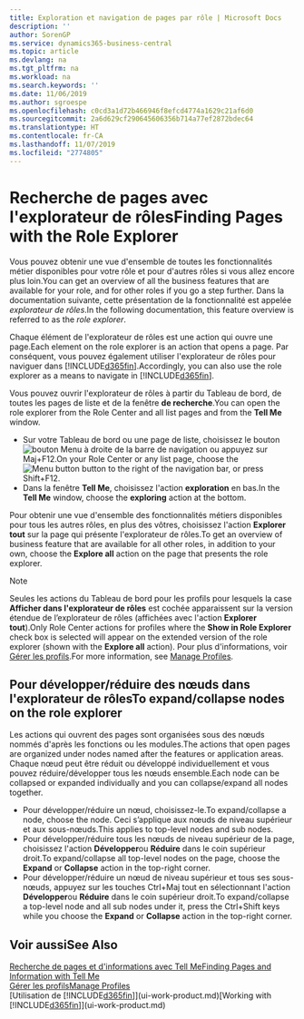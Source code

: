```yaml
---
title: Exploration et navigation de pages par rôle | Microsoft Docs
description: ''
author: SorenGP
ms.service: dynamics365-business-central
ms.topic: article
ms.devlang: na
ms.tgt_pltfrm: na
ms.workload: na
ms.search.keywords: ''
ms.date: 11/06/2019
ms.author: sgroespe
ms.openlocfilehash: c0cd3a1d72b466946f8efcd4774a1629c21af6d0
ms.sourcegitcommit: 2a6d629cf290645606356b714a77ef2872bdec64
ms.translationtype: HT
ms.contentlocale: fr-CA
ms.lasthandoff: 11/07/2019
ms.locfileid: "2774805"
---
```

# <a name="finding-pages-with-the-role-explorer"></a><span data-ttu-id="0a818-102">Recherche de pages avec l'explorateur de rôles</span><span class="sxs-lookup"><span data-stu-id="0a818-102">Finding Pages with the Role Explorer</span></span>
<span data-ttu-id="0a818-103">Vous pouvez obtenir une vue d'ensemble de toutes les fonctionnalités métier disponibles pour votre rôle et pour d'autres rôles si vous allez encore plus loin.</span><span class="sxs-lookup"><span data-stu-id="0a818-103">You can get an overview of all the business features that are available for your role, and for other roles if you go a step further.</span></span> <span data-ttu-id="0a818-104">Dans la documentation suivante, cette présentation de la fonctionnalité est appelée *explorateur de rôles*.</span><span class="sxs-lookup"><span data-stu-id="0a818-104">In the following documentation, this feature overview is referred to as the *role explorer*.</span></span>

<span data-ttu-id="0a818-105">Chaque élément de l'explorateur de rôles est une action qui ouvre une page.</span><span class="sxs-lookup"><span data-stu-id="0a818-105">Each element on the role explorer is an action that opens a page.</span></span> <span data-ttu-id="0a818-106">Par conséquent, vous pouvez également utiliser l'explorateur de rôles pour naviguer dans [!INCLUDE[d365fin](includes/d365fin_md.md)].</span><span class="sxs-lookup"><span data-stu-id="0a818-106">Accordingly, you can also use the role explorer as a means to navigate in [!INCLUDE[d365fin](includes/d365fin_md.md)].</span></span>

<span data-ttu-id="0a818-107">Vous pouvez ouvrir l'explorateur de rôles à partir du Tableau de bord, de toutes les pages de liste et de la fenêtre **de recherche**.</span><span class="sxs-lookup"><span data-stu-id="0a818-107">You can open the role explorer from the Role Center and all list pages and from the **Tell Me** window.</span></span>

- <span data-ttu-id="0a818-108">Sur votre Tableau de bord ou une page de liste, choisissez le bouton ![bouton Menu](media/ui_menu_button.png "Bouton Menu") à droite de la barre de navigation ou appuyez sur Maj+F12.</span><span class="sxs-lookup"><span data-stu-id="0a818-108">On your Role Center or any list page, choose the ![Menu button](media/ui_menu_button.png "Menu button") button to the right of the navigation bar, or press Shift+F12.</span></span>
- <span data-ttu-id="0a818-109">Dans la fenêtre **Tell Me**, choisissez l'action **exploration** en bas.</span><span class="sxs-lookup"><span data-stu-id="0a818-109">In the **Tell Me** window, choose the **exploring** action at the bottom.</span></span>

<span data-ttu-id="0a818-110">Pour obtenir une vue d'ensemble des fonctionnalités métiers disponibles pour tous les autres rôles, en plus des vôtres, choisissez l'action **Explorer tout** sur la page qui présente l'explorateur de rôles.</span><span class="sxs-lookup"><span data-stu-id="0a818-110">To get an overview of business feature that are available for all other roles, in addition to your own, choose the **Explore all** action on the page that presents the role explorer.</span></span>

> [!NOTE]
> <span data-ttu-id="0a818-111">Seules les actions du Tableau de bord pour les profils pour lesquels la case **Afficher dans l'explorateur de rôles** est cochée apparaissent sur la version étendue de l’explorateur de rôles (affichées avec l'action **Explorer tout**).</span><span class="sxs-lookup"><span data-stu-id="0a818-111">Only Role Center actions for profiles where the **Show in Role Explorer** check box is selected will appear on the extended version of the role explorer (shown with the **Explore all** action).</span></span> <span data-ttu-id="0a818-112">Pour plus d'informations, voir [Gérer les profils](admin-users-profiles-roles.md).</span><span class="sxs-lookup"><span data-stu-id="0a818-112">For more information, see [Manage Profiles](admin-users-profiles-roles.md).</span></span>

## <a name="to-expandcollapse-nodes-on-the-role-explorer"></a><span data-ttu-id="0a818-113">Pour développer/réduire des nœuds dans l'explorateur de rôles</span><span class="sxs-lookup"><span data-stu-id="0a818-113">To expand/collapse nodes on the role explorer</span></span>
<span data-ttu-id="0a818-114">Les actions qui ouvrent des pages sont organisées sous des nœuds nommés d'après les fonctions ou les modules.</span><span class="sxs-lookup"><span data-stu-id="0a818-114">The actions that open pages are organized under nodes named after the features or application areas.</span></span> <span data-ttu-id="0a818-115">Chaque nœud peut être réduit ou développé individuellement et vous pouvez réduire/développer tous les nœuds ensemble.</span><span class="sxs-lookup"><span data-stu-id="0a818-115">Each node can be collapsed or expanded individually and you can collapse/expand all nodes together.</span></span>

- <span data-ttu-id="0a818-116">Pour développer/réduire un nœud, choisissez-le.</span><span class="sxs-lookup"><span data-stu-id="0a818-116">To expand/collapse a node, choose the node.</span></span> <span data-ttu-id="0a818-117">Ceci s’applique aux nœuds de niveau supérieur et aux sous-nœuds.</span><span class="sxs-lookup"><span data-stu-id="0a818-117">This applies to top-level nodes and sub nodes.</span></span>
- <span data-ttu-id="0a818-118">Pour développer/réduire tous les nœuds de niveau supérieur de la page, choisissez l'action **Développer**ou **Réduire** dans le coin supérieur droit.</span><span class="sxs-lookup"><span data-stu-id="0a818-118">To expand/collapse all top-level nodes on the page, choose the **Expand** or **Collapse** action in the top-right corner.</span></span>
- <span data-ttu-id="0a818-119">Pour développer/réduire un nœud de niveau supérieur et tous ses sous-nœuds, appuyez sur les touches Ctrl+Maj tout en sélectionnant l'action **Développer**ou **Réduire** dans le coin supérieur droit.</span><span class="sxs-lookup"><span data-stu-id="0a818-119">To expand/collapse a top-level node and all sub nodes under it, press the Ctrl+Shift keys while you choose the **Expand** or **Collapse** action in the top-right corner.</span></span>

## <a name="see-also"></a><span data-ttu-id="0a818-120">Voir aussi</span><span class="sxs-lookup"><span data-stu-id="0a818-120">See Also</span></span>
[<span data-ttu-id="0a818-121">Recherche de pages et d'informations avec Tell Me</span><span class="sxs-lookup"><span data-stu-id="0a818-121">Finding Pages and Information with Tell Me</span></span>](ui-search.md)  
[<span data-ttu-id="0a818-122">Gérer les profils</span><span class="sxs-lookup"><span data-stu-id="0a818-122">Manage Profiles</span></span>](admin-users-profiles-roles.md)  
<span data-ttu-id="0a818-123">[Utilisation de [!INCLUDE[d365fin](includes/d365fin_md.md)]](ui-work-product.md)</span><span class="sxs-lookup"><span data-stu-id="0a818-123">[Working with [!INCLUDE[d365fin](includes/d365fin_md.md)]](ui-work-product.md)</span></span>
